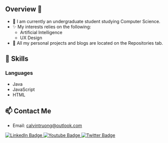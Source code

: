 ## Overview 👋
- 🌱 I am currently an undergraduate student studying Computer Science.
- ✨ My interests relies on the following:
  - Artificial Intelligence 
  - UX Design 
- 🔭 All my personal projects and blogs are located on the Repositories tab.

## 🚀 Skills
### Languages
- Java
- JavaScript 
- HTML

## 📫 Contact Me
- Email: calvintruong@outlook.com

<div id="badges">
  <a href="www.linkedin.com/in/calvin-truong-1037321bb">
    <img src="https://img.shields.io/badge/LinkedIn-blue?style=for-the-badge&logo=linkedin&logoColor=white" alt="LinkedIn Badge"/>
  </a>
  <a href="your-youtube-URL">
    <img src="https://img.shields.io/badge/YouTube-red?style=for-the-badge&logo=youtube&logoColor=white" alt="Youtube Badge"/>
  </a>
  <a href="your-twitter-URL">
    <img src="https://img.shields.io/badge/Twitter-blue?style=for-the-badge&logo=twitter&logoColor=white" alt="Twitter Badge"/>
  </a>
</div>


<!--
**TEMPLATE PORTION ONLY. DO NOT DELETE** 
**ctruong55/ctruong55** is a ✨ _special_ ✨ repository because its `README.md` (this file) appears on your GitHub profile.

Here are some ideas to get you started:

- 🔭 I’m currently working on ...
- 👯 I’m looking to collaborate on ...
- 🤔 I’m looking for help with ...
- 💬 Ask me about ...
- 📫 How to reach me: ...
- 😄 Pronouns: ...
- ⚡ Fun fact: ...
-->
